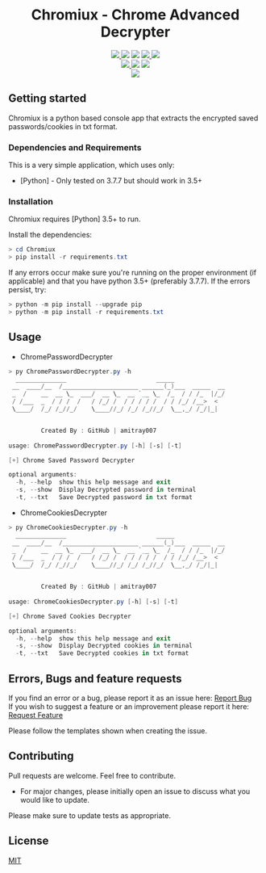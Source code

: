 <h1 align='center'>Chromiux - Chrome Advanced Decrypter</h1>
<p align="center">
    <a href="https://python.org">
    <img src="https://img.shields.io/badge/Python-3.7-green.svg">
  </a>
  <img src="https://badgen.net/badge/icon/windows?icon=windows&label"/>
  <img src="https://img.shields.io/maintenance/yes/2021" />
  <a href="https://github.com/amitray007/Chromiux/blob/main/LICENSE">
    <img src="http://img.shields.io/github/license/amitray007/Chromiux">
  </a>
    <a href="https://github.com/amitray007/Chromiux">
    <img src="https://img.shields.io/badge/Open%20Source-%E2%9D%A4-brightgreen.svg">
  </a></br>
  <a href="https://github.com/amitray007/Chromiux/commits/master">
    <img src="https://img.shields.io/github/last-commit/amitray007/Chromiux" />
  </a>
  <img src="https://img.shields.io/badge/Made%20for-VSCode-1f425f.svg">
  <img src="https://badgen.net/badge/icon/chrome?icon=chrome&label"></br>
  <a href="https://gitpod.io/#https://github.com/amitray007/Chromiux">
    <img src="https://img.shields.io/badge/Gitpod-Ready--to--Code-blue?logo=gitpod" />
  </a>
</p>

## Getting started

Chromiux is a python based console app that extracts the encrypted saved passwords/cookies in txt format.

### Dependencies and Requirements

This is a very simple application, which uses only:

* [Python] - Only tested on 3.7.7 but should work in 3.5+

### Installation

Chromiux requires [Python] 3.5+ to run.

Install the dependencies:

```powershell
> cd Chromiux
> pip install -r requirements.txt
```

If any errors occur make sure you're running on the proper environment (if applicable) and that you have python 3.5+ (preferably 3.7.7).
If the errors persist, try:
```powershell
> python -m pip install --upgrade pip
> python -m pip install -r requirements.txt
```

## Usage

- ChromePasswordDecrypter
```powershell
> py ChromePasswordDecrypter.py -h
  ______________                         _____
 __  ____/__  /_____________________ ______(_)___  _____  __
 _  /    __  __ \_  ___/  __ \_  __ `__ \_  /_  / / /_  |/_/
 / /___  _  / / /  /   / /_/ /  / / / / /  / / /_/ /__>  <
 \____/  /_/ /_//_/    \____//_/ /_/ /_//_/  \__,_/ /_/|_|


         Created By : GitHub | amitray007
         
usage: ChromePasswordDecrypter.py [-h] [-s] [-t]

[+] Chrome Saved Password Decrypter

optional arguments:
  -h, --help  show this help message and exit
  -s, --show  Display Decrypted password in terminal
  -t, --txt   Save Decrypted password in txt format
```

- ChromeCookiesDecrypter
```powershell
> py ChromeCookiesDecrypter.py -h
  ______________                         _____
 __  ____/__  /_____________________ ______(_)___  _____  __
 _  /    __  __ \_  ___/  __ \_  __ `__ \_  /_  / / /_  |/_/
 / /___  _  / / /  /   / /_/ /  / / / / /  / / /_/ /__>  <
 \____/  /_/ /_//_/    \____//_/ /_/ /_//_/  \__,_/ /_/|_|


         Created By : GitHub | amitray007
         
usage: ChromeCookiesDecrypter.py [-h] [-s] [-t]

[+] Chrome Saved Cookies Decrypter

optional arguments:
  -h, --help  show this help message and exit
  -s, --show  Display Decrypted cookies in terminal
  -t, --txt   Save Decrypted cookies in txt format
```

## Errors, Bugs and feature requests

If you find an error or a bug, please report it as an issue here: <a href="https://github.com/amitray007/Chromiux/issues/new?assignees=&labels=&template=bug_report.md&title=">Report Bug</a></br>
If you wish to suggest a feature or an improvement please report it here: <a href="https://github.com/amitray007/Chromiux/issues/new?assignees=&labels=&template=feature_request.md&title=">Request Feature</a>

Please follow the templates shown when creating the issue.

## Contributing
Pull requests are welcome. Feel free to contribute.
- For major changes, please initially open an issue to discuss what you would like to update.

Please make sure to update tests as appropriate.

## License
[MIT](https://github.com/amitray007/Chromiux/blob/main/LICENSE)